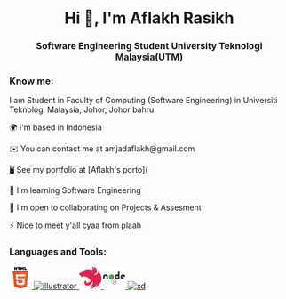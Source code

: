 <h1 align="center">Hi 👋, I'm Aflakh Rasikh</h1>
<h3 align="center">Software Engineering Student University Teknologi Malaysia(UTM)</h3>

<h3 align="left">Know me:</h3>
<p align="left">I am Student in Faculty of Computing (Software Engineering) in Universiti Teknologi Malaysia, Johor, Johor bahru</p>

<p>🌍  I'm based in Indonesia</p>
<p>✉️  You can contact me at amjadaflakh@gmail.com</p>
<p>🖥️ See my portfolio at [Aflakh's porto](</p>
<p>🧠  I'm learning Software Engineering</p>
<p>🤝  I'm open to collaborating on Projects & Assesment</p>
<p>⚡  Nice to meet y'all cyaa from plaah</p>

<h3 align="left">Languages and Tools:</h3>
<p align="left"> <a href="https://www.w3.org/html/" target="_blank" rel="noreferrer"> <img src="https://raw.githubusercontent.com/devicons/devicon/master/icons/html5/html5-original-wordmark.svg" alt="html5" width="40" height="40"/> </a> <a href="https://www.adobe.com/in/products/illustrator.html" target="_blank" rel="noreferrer"> <img src="https://www.vectorlogo.zone/logos/adobe_illustrator/adobe_illustrator-icon.svg" alt="illustrator" width="40" height="40"/> </a> <a href="https://nestjs.com/" target="_blank" rel="noreferrer"> <img src="https://raw.githubusercontent.com/devicons/devicon/master/icons/nestjs/nestjs-plain.svg" alt="nestjs" width="40" height="40"/> </a> <a href="https://nodejs.org" target="_blank" rel="noreferrer"> <img src="https://raw.githubusercontent.com/devicons/devicon/master/icons/nodejs/nodejs-original-wordmark.svg" alt="nodejs" width="40" height="40"/> </a> <a href="https://www.adobe.com/products/xd.html" target="_blank" rel="noreferrer"> <img src="https://cdn.worldvectorlogo.com/logos/adobe-xd.svg" alt="xd" width="40" height="40"/> </a> </p>

